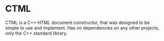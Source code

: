 # CTML

CTML is a C++ HTML document constructor, that was designed to be simple to use and implement.
Has no dependencies on any other projects, only the C++ standard library.